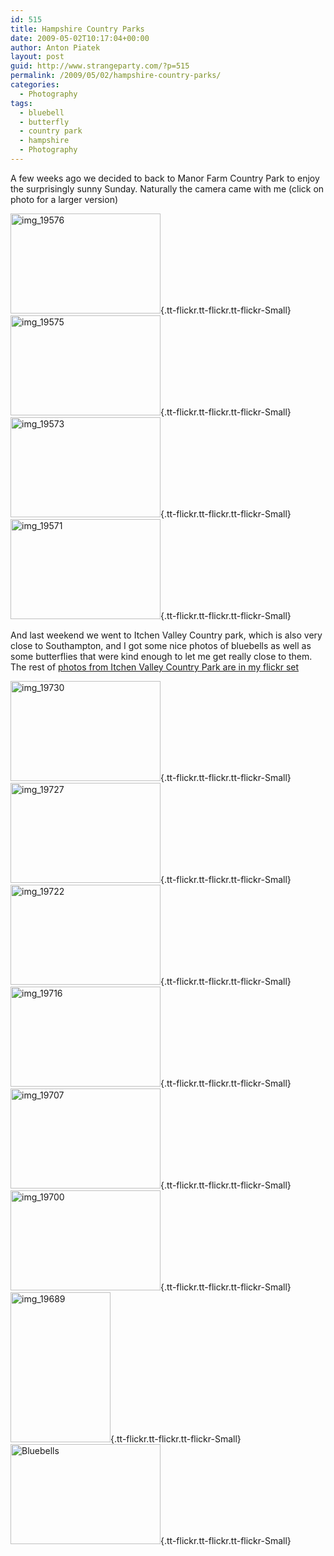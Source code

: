 ```yaml
---
id: 515
title: Hampshire Country Parks
date: 2009-05-02T10:17:04+00:00
author: Anton Piatek
layout: post
guid: http://www.strangeparty.com/?p=515
permalink: /2009/05/02/hampshire-country-parks/
categories:
  - Photography
tags:
  - bluebell
  - butterfly
  - country park
  - hampshire
  - Photography
---
```

A few weeks ago we decided to back to Manor Farm Country Park to enjoy the surprisingly sunny Sunday. Naturally the camera came with me (click on photo for a larger version)

[<img src="http://farm4.static.flickr.com/3415/3483192585_d41b9767ec_m.jpg" border="0" alt="img_19576" width="240" height="160" />](http://farm4.static.flickr.com/3415/3483192585_d41b9767ec_b.jpg "img_19576"){.tt-flickr.tt-flickr.tt-flickr-Small} [<img src="http://farm4.static.flickr.com/3614/3484006320_615bdf983b_m.jpg" border="0" alt="img_19575" width="240" height="160" />](http://farm4.static.flickr.com/3614/3484006320_615bdf983b_b.jpg "img_19575"){.tt-flickr.tt-flickr.tt-flickr-Small} [<img src="http://farm4.static.flickr.com/3309/3484005402_945e199891_m.jpg" border="0" alt="img_19573" width="240" height="160" />](http://farm4.static.flickr.com/3309/3484005402_945e199891_b.jpg "img_19573"){.tt-flickr.tt-flickr.tt-flickr-Small} [<img src="http://farm4.static.flickr.com/3400/3483190563_d420d9a9f1_m.jpg" border="0" alt="img_19571" width="240" height="160" />](http://farm4.static.flickr.com/3400/3483190563_d420d9a9f1_b.jpg "img_19571"){.tt-flickr.tt-flickr.tt-flickr-Small}

And last weekend we went to Itchen Valley Country park, which is also very close to Southampton, and I got some nice photos of bluebells as well as some butterflies that were kind enough to let me get really close to them. The rest of [photos from Itchen Valley Country Park are in my flickr set](http://www.strangeparty.com/photos/album/72157617346556273/itchen-valley-country-park.html)

[<img src="http://farm4.static.flickr.com/3378/3483984074_5f315f83c5_m.jpg" border="0" alt="img_19730" width="240" height="160" />](http://farm4.static.flickr.com/3378/3483984074_5f315f83c5_b.jpg "img_19730"){.tt-flickr.tt-flickr.tt-flickr-Small} [<img src="http://farm4.static.flickr.com/3371/3483983238_8876c9965d_m.jpg" border="0" alt="img_19727" width="240" height="160" />](http://farm4.static.flickr.com/3371/3483983238_8876c9965d_b.jpg "img_19727"){.tt-flickr.tt-flickr.tt-flickr-Small} [<img src="http://farm4.static.flickr.com/3302/3483167971_b388937486_m.jpg" border="0" alt="img_19722" width="240" height="160" />](http://farm4.static.flickr.com/3302/3483167971_b388937486_b.jpg "img_19722"){.tt-flickr.tt-flickr.tt-flickr-Small} [<img src="http://farm4.static.flickr.com/3399/3483166031_aeacdf5b02_m.jpg" border="0" alt="img_19716" width="240" height="160" />](http://farm4.static.flickr.com/3399/3483166031_aeacdf5b02_b.jpg "img_19716"){.tt-flickr.tt-flickr.tt-flickr-Small} [<img src="http://farm4.static.flickr.com/3328/3483164787_d602854b2f_m.jpg" border="0" alt="img_19707" width="240" height="160" />](http://farm4.static.flickr.com/3328/3483164787_d602854b2f_b.jpg "img_19707"){.tt-flickr.tt-flickr.tt-flickr-Small} [<img src="http://farm4.static.flickr.com/3186/3483977276_aaa77a1e35_m.jpg" border="0" alt="img_19700" width="240" height="160" />](http://farm4.static.flickr.com/3186/3483977276_aaa77a1e35_b.jpg "img_19700"){.tt-flickr.tt-flickr.tt-flickr-Small} [<img src="http://farm4.static.flickr.com/3416/3483976602_bae8b81718_m.jpg" border="0" alt="img_19689" width="160" height="240" />](http://farm4.static.flickr.com/3416/3483976602_bae8b81718_b.jpg "img_19689"){.tt-flickr.tt-flickr.tt-flickr-Small} [<img src="http://farm4.static.flickr.com/3628/3483162515_9ffa5fae91_m.jpg" border="0" alt="Bluebells" width="240" height="160" />](http://farm4.static.flickr.com/3628/3483162515_9ffa5fae91_b.jpg "Bluebells"){.tt-flickr.tt-flickr.tt-flickr-Small}